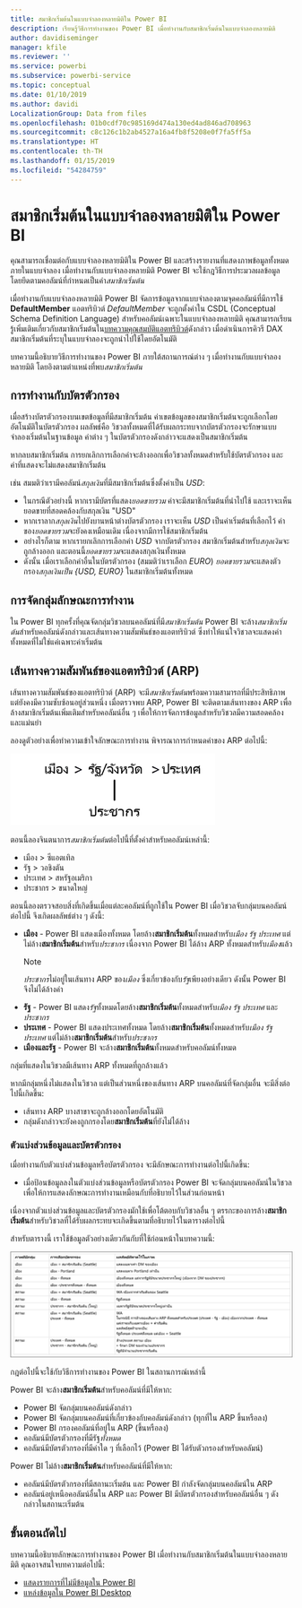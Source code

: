 ```yaml
---
title: สมาชิกเริ่มต้นในแบบจำลองหลายมิติใน Power BI
description: เรียนรู้วิธีการทำงานของ Power BI เมื่อทำงานกับสมาชิกเริ่มต้นในแบบจำลองหลายมิติ
author: davidiseminger
manager: kfile
ms.reviewer: ''
ms.service: powerbi
ms.subservice: powerbi-service
ms.topic: conceptual
ms.date: 01/10/2019
ms.author: davidi
LocalizationGroup: Data from files
ms.openlocfilehash: 01b0cdf70c985169d474a130ed4ad846ad708963
ms.sourcegitcommit: c8c126c1b2ab4527a16a4fb8f5208e0f7fa5ff5a
ms.translationtype: HT
ms.contentlocale: th-TH
ms.lasthandoff: 01/15/2019
ms.locfileid: "54284759"
---
```

# <a name="default-member-in-multidimensional-models-in-power-bi"></a>สมาชิกเริ่มต้นในแบบจำลองหลายมิติใน Power BI

คุณสามารถเชื่อมต่อกับแบบจำลองหลายมิติใน Power BI และสร้างรายงานที่แสดงภาพข้อมูลทั้งหมดภายในแบบจำลอง เมื่อทำงานกับแบบจำลองหลายมิติ Power BI จะใช้กฎวิธีการประมวลผลข้อมูล โดยยึดตามคอลัมน์ที่กำหนดเป็นคำ*สมาชิกเริ่มต้น* 

เมื่อทำงานกับแบบจำลองหลายมิติ Power BI จัดการข้อมูลจากแบบจำลองตามจุดคอลัมน์ที่มีการใช้ **DefaultMember** แอตทริบิวต์ *DefaultMember* จะถูกตั้งค่าใน CSDL (Conceptual Schema Definition Language) สำหรับคอลัมน์เฉพาะในแบบจำลองหลายมิติ คุณสามารถเรียนรู้เพิ่มเติมเกี่ยวกับสมาชิกเริ่มต้นใน[บทความคุณสมบัติแอตทริบิวต์](https://docs.microsoft.com/sql/analysis-services/multidimensional-models/attribute-properties-define-a-default-member?view=sql-server-2017)ดังกล่าว เมื่อดำเนินการคิวรี DAX สมาชิกเริ่มต้นที่ระบุในแบบจำลองจะถูกนำไปใช้โดยอัตโนมัติ

บทความนี้อธิบายวิธีการทำงานของ Power BI ภายใต้สถานการณ์ต่าง ๆ เมื่อทำงานกับแบบจำลองหลายมิติ โดยอิงตามตำแหน่งที่พบ*สมาชิกเริ่มต้น* 

## <a name="working-with-filter-cards"></a>การทำงานกับบัตรตัวกรอง

เมื่อสร้างบัตรตัวกรองบนเขตข้อมูลที่มีสมาชิกเริ่มต้น ค่าเขตข้อมูลของสมาชิกเริ่มต้นจะถูกเลือกโดยอัตโนมัติในบัตรตัวกรอง ผลลัพธ์คือ วิชวลทั้งหมดที่ได้รับผลกระทบจากบัตรตัวกรองจะรักษาแบบจำลองเริ่มต้นในฐานข้อมูล ค่าต่าง ๆ ในบัตรตัวกรองดังกล่าวจะแสดงเป็นสมาชิกเริ่มต้น

หากลบสมาชิกเริ่มต้น การยกเลิกการเลือกค่าจะล้างออกเพื่อวิชวลทั้งหมดสำหรับใช้บัตรตัวกรอง และค่าที่แสดงจะไม่แสดงสมาชิกเริ่มต้น

เช่น สมมติว่าเรามีคอลัมน์*สกุลเงิน*ที่มีสมาชิกเริ่มต้นซึ่งตั้งค่าเป็น *USD*:

* ในกรณีตัวอย่างนี้ หากเรามีบัตรที่แสดง*ยอดขายรวม* ค่าจะมีสมาชิกเริ่มต้นที่นำไปใช้ และเราจะเห็นยอดขายที่สอดคล้องกับสกุลเงิน "USD"
* หากเราลาก*สกุลเงิน*ไปยังบานหน้าต่างบัตรตัวกรอง เราจะเห็น *USD* เป็นค่าเริ่มต้นที่เลือกไว้ ค่าของ*ยอดขายรวม*จะยังคงเหมือนเดิม เนื่องจากมีการใช้สมาชิกเริ่มต้น
* อย่างไรก็ตาม หากเรายกเลิกการเลือกค่า *USD* จากบัตรตัวกรอง สมาชิกเริ่มต้นสำหรับ*สกุลเงิน*จะถูกล้างออก และตอนนี้*ยอดขายรวม*จะแสดงสกุลเงินทั้งหมด
* ดังนั้น เมื่อเราเลือกค่าอื่นในบัตรตัวกรอง (สมมติว่าเราเลือก *EURO*) *ยอดขายรวม*จะแสดงตัวกรอง*สกุลเงินเป็น {USD, EURO}* ในสมาชิกเริ่มต้นทั้งหมด

## <a name="grouping-behavior"></a>การจัดกลุ่มลักษณะการทำงาน

ใน Power BI ทุกครั้งที่คุณจัดกลุ่มวิชวลบนคอลัมน์ที่มี*สมาชิกเริ่มต้น* Power BI จะล้าง*สมาชิกเริ่มต้น*สำหรับคอลัมน์ดังกล่าวและเส้นทางความสัมพันธ์ของแอตทริบิวต์ ซึ่งทำให้แน่ใจวิชวลจะแสดงค่าทั้งหมดที่ไม่ใช่แค่เฉพาะค่าเริ่มต้น

## <a name="attribute-relationship-paths-arps"></a>เส้นทางความสัมพันธ์ของแอตทริบิวต์ (ARP)

เส้นทางความสัมพันธ์ของแอตทริบิวต์ (ARP) จะมี*สมาชิกเริ่มต้น*พร้อมความสามารถที่มีประสิทธิภาพ แต่ยังคงมีความซับซ้อนอยู่ส่วนหนึ่ง เมื่อตรวจพบ ARP, Power BI จะติดตามเส้นทางของ ARP เพื่อล้างสมาชิกเริ่มต้นเพิ่มเติมสำหรับคอลัมน์อื่น ๆ เพื่อให้การจัดการข้อมูลสำหรับวิชวลมีความสอดคล้องและแม่นยำ

ลองดูตัวอย่างเพื่อทำความเข้าใจลักษณะการทำงาน พิจารณาการกำหนดค่าของ ARP ต่อไปนี้:

![ARP ในแบบจำลองหลายมิติ](media/desktop-default-member-multidimensional-models/default-members_01.png)

ตอนนี้ลองจินตนาการ*สมาชิกเริ่มต้น*ต่อไปนี้ที่ตั้งค่าสำหรับคอลัมน์เหล่านี้:

* เมือง > ซีแอตเทิล
* รัฐ > วอชิงตัน
* ประเทศ > สหรัฐอเมริกา
* ประชากร > ขนาดใหญ่

ตอนนี้ลองตรวจสอบสิ่งที่เกิดขึ้นเมื่อแต่ละคอลัมน์ที่ถูกใช้ใน Power BI เมื่อวิชวลจับกลุ่มบนคอลัมน์ต่อไปนี้ จึงเกิดผลลัพธ์ต่าง ๆ ดังนี้:

* **เมือง** - Power BI แสดงเมืองทั้งหมด โดยล้าง**สมาชิกเริ่มต้น**ทั้งหมดสำหรับ*เมือง* *รัฐ* *ประเทศ* แต่ไม่ล้าง**สมาชิกเริ่มต้น**สำหรับ*ประชากร* เนื่องจาก Power BI ได้ล้าง ARP ทั้งหมดสำหรับ*เมือง*แล้ว
    > [!NOTE]
    > *ประชากร*ไม่อยู่ในเส้นทาง ARP ของ*เมือง* ซึ่งเกี่ยวข้องกับ*รัฐ*เพียงอย่างเดียว ดังนั้น Power BI จึงไม่ได้ล้างค่า
* **รัฐ** - Power BI แสดง*รัฐ*ทั้งหมดโดยล้าง**สมาชิกเริ่มต้น**ทั้งหมดสำหรับ*เมือง* *รัฐ* *ประเทศ* และ*ประชากร*
* **ประเทศ** - Power BI แสดงประเทศทั้งหมด โดยล้าง**สมาชิกเริ่มต้น**ทั้งหมดสำหรับ*เมือง* *รัฐ* *ประเทศ* แต่ไม่ล้าง**สมาชิกเริ่มต้น**สำหรับ*ประชากร*
* **เมืองและรัฐ** - Power BI จะล้าง**สมาชิกเริ่มต้น**ทั้งหมดสำหรับคอลัมน์ทั้งหมด

กลุ่มที่แสดงในวิชวลมีเส้นทาง ARP ทั้งหมดที่ถูกล้างแล้ว 

หากมีกลุ่มหนึ่งไม่แสดงในวิชวล แต่เป็นส่วนหนึ่งของเส้นทาง ARP บนคอลัมน์ที่จัดกลุ่มอื่น จะมีสิ่งต่อไปนี้เกิดขึ้น:

* เส้นทาง ARP บางสาขาจะถูกล้างออกโดยอัตโนมัติ
* กลุ่มดังกล่าวจะยังคงถูกกรองโดย**สมาชิกเริ่มต้น**ที่ยังไม่ได้ล้าง

### <a name="slicers-and-filter-cards"></a>ตัวแบ่งส่วนข้อมูลและบัตรตัวกรอง

เมื่อทำงานกับตัวแบ่งส่วนข้อมูลหรือบัตรตัวกรอง จะมีลักษณะการทำงานต่อไปนี้เกิดขึ้น:

* เมื่อป้อนข้อมูลลงในตัวแบ่งส่วนข้อมูลหรือบัตรตัวกรอง Power BI จะจัดกลุ่มบนคอลัมน์ในวิชวล เพื่อให้การแสดงลักษณะการทำงานเหมือนกับที่อธิบายไว้ในส่วนก่อนหน้า

เนื่องจากตัวแบ่งส่วนข้อมูลและบัตรตัวกรองมักใช้เพื่อโต้ตอบกับวิชวลอื่น ๆ ตรรกะของการล้าง**สมาชิกเริ่มต้น**สำหรับวิชวลที่ได้รับผลกระทบจะเกิดขึ้นตามที่อธิบายไว้ในตารางต่อไปนี้ 

สำหรับตารางนี้ เราใช้ข้อมูลตัวอย่างเดียวกันกับที่ใช้ก่อนหน้าในบทความนี้:

![การล้างลักษณะการทำงานหรือสมาชิกเริ่มต้นของ Power BI ด้วยตัวแบ่งส่วนข้อมูลและบัตรตัวกรอง](media/desktop-default-member-multidimensional-models/default-members_02.png)

กฎต่อไปนี้จะใช้กับวิธีการทำงานของ Power BI ในสถานการณ์เหล่านี้

Power BI จะล้าง**สมาชิกเริ่มต้น**สำหรับคอลัมน์ที่มีให้หาก:

* Power BI จัดกลุ่มบนคอลัมน์ดังกล่าว
* Power BI จัดกลุ่มบนคอลัมน์ที่เกี่ยวข้องกับคอลัมน์ดังกล่าว (ทุกที่ใน ARP ขึ้นหรือลง)
* Power BI กรองคอลัมน์ที่อยู่ใน ARP (ขึ้นหรือลง)
* คอลัมน์มีบัตรตัวกรองที่มีรัฐ*ทั้งหมด*
* คอลัมน์มีบัตรตัวกรองที่มีค่าใด ๆ ที่เลือกไว้ (Power BI ได้รับตัวกรองสำหรับคอลัมน์)

Power BI ไม่ล้าง**สมาชิกเริ่มต้น**สำหรับคอลัมน์ที่มีให้หาก:

* คอลัมน์มีบัตรตัวกรองที่มีสถานะเริ่มต้น และ Power BI กำลังจัดกลุ่มบนคอลัมน์ใน ARP
* คอลัมน์อยู่เหนือคอลัมน์อื่นใน ARP และ Power BI มีบัตรตัวกรองสำหรับคอลัมน์อื่น ๆ ดังกล่าวในสถานะเริ่มต้น


## <a name="next-steps"></a>ขั้นตอนถัดไป

บทความนี้อธิบายลักษณะการทำงานของ Power BI เมื่อทำงานกับสมาชิกเริ่มต้นในแบบจำลองหลายมิติ คุณอาจสนใจบทความต่อไปนี้: 

* [แสดงรายการที่ไม่มีข้อมูลใน Power BI](desktop-show-items-no-data.md)
* [แหล่งข้อมูลใน Power BI Desktop](desktop-data-sources.md)
